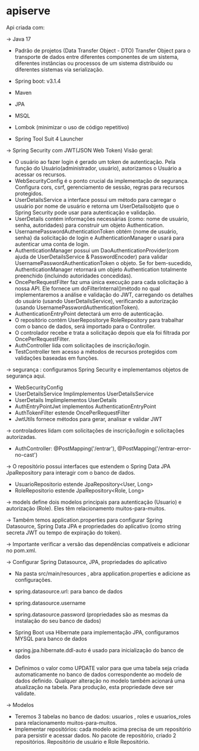 # apiserve
Api criada com: 

-> Java 17
- Padrão de projetos (Data Transfer Object - DTO) Transfer Object para o transporte de dados entre diferentes componentes de um sistema, diferentes instâncias ou processos de um sistema distribuído ou diferentes sistemas via serialização.

- Spring boot: v3.1.4  
- Maven  
- JPA  
- MSQL  
- Lombok (minimizar o uso de código repetitivo)  
- Spring Tool Suit 4 Launcher
  
-> Spring Security com JWT(JSON Web Token) Visão geral:

- O usuário ao fazer login é gerado um token de autenticação. Pela função do Usuário(administrador, usuário), autorizamos o Usuário a acessar os recursos. 
- WebSecurityConfig é o ponto crucial da implementação de segurança. Configura cors, csrf, gerenciamento de sessão, regras para recursos protegidos. 
- UserDetailsService a interface possui um método para carregar o usuário por nome de usuário e retorna um UserDetailsobjeto que o Spring Security pode usar para autenticação e validação.
- UserDetails contém informações necessárias (como: nome de usuário, senha, autoridades) para construir um objeto Authentication.
- UsernamePasswordAuthenticationToken obtém {nome de usuário, senha} da solicitação de login e AuthenticationManager o usará para autenticar uma conta de login.
- AuthenticationManager possui um DaoAuthenticationProvider(com ajuda de UserDetailsService & PasswordEncoder) para validar UsernamePasswordAuthenticationToken o objeto. Se for bem-sucedido, AuthenticationManager retornará um objeto Authentication totalmente preenchido (incluindo autoridades concedidas).
- OncePerRequestFilter faz uma única execução para cada solicitação à nossa API. Ele fornece um doFilterInternal()método no qual implementaremos a análise e validação do JWT, carregando os detalhes do usuário (usando UserDetailsService), verificando a autorização (usando UsernamePasswordAuthenticationToken).
- AuthenticationEntryPoint detectará um erro de autenticação.
- O repositório contém UserRepositorye RoleRepository para trabalhar com o banco de dados, será importado para o Controller.
- O controlador recebe e trata a solicitação depois que ela foi filtrada por OncePerRequestFilter.
- AuthController lida com solicitações de inscrição/login.
- TestController tem acesso a métodos de recursos protegidos com validações baseadas em funções.

-> segurança : configuramos Spring Security e implementamos objetos de segurança aqui.
- WebSecurityConfig
- UserDetailsService Implimplementos UserDetailsService
- UserDetails Implimplementos UserDetails
- AuthEntryPointJwt implementos AuthenticationEntryPoint
- AuthTokenFilter estende OncePerRequestFilter
- JwtUtils fornece métodos para gerar, analisar e validar JWT

-> controladores lidam com solicitações de inscrição/login e solicitações autorizadas.
- AuthController: @PostMapping('/entrar'), @PostMapping('/entrar-error-no-cast')

-> O repositório possui interfaces que estendem o Spring Data JPA JpaRepository para interagir com o banco de dados.
- UsuarioRepositorio estende JpaRepository<User, Long>
- RoleRepositorio estende JpaRepository<Role, Long>

-> models define dois modelos principais para autenticação (Usuario) e autorização (Role). Eles têm relacionamento muitos-para-muitos.

-> Também temos application.properties para configurar Spring Datasource, Spring Data JPA e propriedades do aplicativo (como string secreta JWT ou tempo de expiração do token).

-> Importante verificar a versão das dependências compatíveis e adicionar no pom.xml.

-> Configurar Spring Datasource, JPA, propriedades do aplicativo
- Na pasta src/main/resources , abra application.properties e adicione as configurações.

- spring.datasource.url: para banco de dados
- spring.datasource.username
- spring.datasource.password (propriedades são as mesmas da instalação do seu banco de dados)
- Spring Boot usa Hibernate para implementação JPA, configuramos MYSQL para banco de dados
- spring.jpa.hibernate.ddl-auto é usado para inicialização do banco de dados
- Definimos o valor como UPDATE valor para que uma tabela seja criada automaticamente no banco de dados correspondente ao modelo de dados definido. Qualquer alteração no modelo também acionará uma atualização na tabela. Para produção, esta propriedade deve ser validate.

-> Modelos
- Teremos 3 tabelas no banco de dados: usuarios , roles e usuarios_roles para relacionamento muitos-para-muitos.
- Implementar repositórios: cada modelo acima precisa de um repositório para persistir e acessar dados. No pacote de repositório, criado 2 repositórios. Repositório de usuário e Role Repositório.




